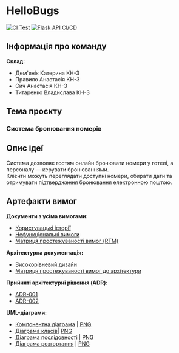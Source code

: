 # HelloBugs
[![CI Test](https://github.com/ukma-cs-ssdm-2025/HelloBugs/actions/workflows/ci_test.yml/badge.svg?branch=main)](https://github.com/ukma-cs-ssdm-2025/HelloBugs/actions/workflows/ci_test.yml)
[![Flask API CI/CD](https://github.com/ukma-cs-ssdm-2025/HelloBugs/actions/workflows/flask-api-docker.yml/badge.svg)](https://github.com/ukma-cs-ssdm-2025/HelloBugs/actions/workflows/flask-api-docker.yml)

## Інформація про команду
**Склад:**
- Дем'янiк Катерина КН-3
- Правило Анастасія КН-3
- Сич Анастасія КН-3
- Титаренко Владислава КН-3 

## Тема проєкту
### Система бронювання номерів

## Опис ідеї
Система дозволяє гостям онлайн бронювати номери у готелі, а персоналу — керувати бронюваннями.  
Клієнти можуть переглядати доступні номери, обирати дати та отримувати підтвердження бронювання електронною поштою.  


## Артефакти вимог

**Документи з усіма вимогами:**
- [Користувацькі історії](./docs/requirements/user-stories.md)  
- [Нефункціональні вимоги](./docs/requirements/requirements.md)  
- [Матриця простежуваності вимог (RTM)](./docs/requirements/rtm.md)

**Архітектурна документація:**
- [Високорівневий дизайн](./docs/architecture/high-level-design.md)
- [Матриця простежуваності вимог до архітектури](./docs/architecture/traceability-matrix.md)

**Прийняті архітектурні рішення (ADR):**
- [ADR-001](./docs/architecture/decisions/ADR-001.md)
- [ADR-002](./docs/architecture/decisions/ADR-002.md)

**UML-діаграми:**
- [Компонентна діаграма](./docs/architecture/uml/componentsDiagram/components.puml) | [PNG](./docs/architecture/uml/componentsDiagram/components.png)
- [Діаграма класів](./docs/architecture/uml/classDiagram/classDigram.puml)| [PNG](./docs/architecture/uml/classDiagram/class-diagram.png)
- [Діаграма послідовності](./docs/architecture/uml/sequenceDiagram/sequenceDiagram.puml) | [PNG](./docs/architecture/uml/sequenceDiagram/seqDiagram.png)
- [Діаграма розгортання](./docs/architecture/uml/deploymentDiagram/deployment.puml) | [PNG](./docs/architecture/uml/deploymentDiagram/deployment.png)